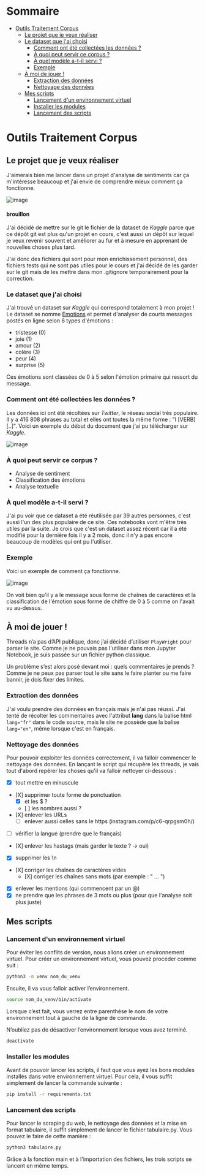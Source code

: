 # Sommaire
* [Outils Traitement Corpus](#outils-traitement-corpus)
  + [Le projet que je veux réaliser](#le-projet-que-je-veux-réaliser)
  + [Le dataset que j'ai choisi](#le-dataset-que-jai-choisi)
    - [Comment ont été collectées les données ?](#comment-ont-été-collectées-les-données)
    - [À quoi peut servir ce corpus ?](#à-quoi-peut-servir-ce-corpus)
    - [À quel modèle a-t-il servi ?](#à-quel-modèle-a-t-il-servi)
    - [Exemple](#exemple)
  + [À moi de jouer !](#à-moi-de-jouer)
    - [Extraction des données](#extraction-des-données)
    - [Nettoyage des données](#nettoyage-des-données)
  + [Mes scripts](#mes-scripts)
    - [Lancement d'un environnement virtuel](#lancement-dun-environnement-virtuel)
    - [Installer les modules](#installer-les-modules)
    - [Lancement des scripts](#lancement-des-scripts)

# Outils Traitement Corpus
## Le projet que je veux réaliser
J'aimerais bien me lancer dans un projet d'analyse de sentiments car ça m'intéresse beaucoup et j'ai envie de comprendre mieux comment ça fonctionne. 

![image](https://github.com/deboraptor/outils_traitement_corpus/assets/145542205/bc3a2483-1f69-4aad-8514-7444fda1e554)

#### brouillon
J'ai décidé de mettre sur le git le fichier de la dataset de _Kaggle_ parce que ce dépôt git est plus qu'un projet en cours, c'est aussi un dépôt sur lequel je veux revenir souvent et améliorer au fur et à mesure en apprenant de nouvelles choses plus tard. 

J'ai donc des fichiers qui sont pour mon enrichissement personnel, des fichiers tests qui ne sont pas utiles pour le cours et j'ai décidé de les garder sur le git mais de les mettre dans mon .gitignore temporairement pour la correction.

### Le dataset que j'ai choisi
J'ai trouvé un dataset sur _Kaggle_ qui correspond totalement à mon projet ! Le dataset se nomme <a href="https://www.kaggle.com/datasets/nelgiriyewithana/emotions">Emotions</a> et permet d'analyser de courts messages postés en ligne selon 6 types d'émotions :
* tristesse (0)
* joie (1)
* amour (2)
* colère (3)
* peur (4) 
* surprise (5)

Ces émotions sont classées de 0 à 5 selon l'émotion primaire qui ressort du message.

### Comment ont été collectées les données ?
Les données ici ont été récoltées sur _Twitter_, le réseau social très populaire. Il y a 416 808 phrases au total et elles ont toutes la même forme : "I [VERB] [..]". Voici un exemple du début du document que j'ai pu télécharger sur _Kaggle_.

![image](https://github.com/deboraptor/outils_traitement_corpus/assets/145542205/0e56f652-54ef-4524-9269-35a587ca3b01)

### À quoi peut servir ce corpus ?
* Analyse de sentiment
* Classification des émotions
* Analyse textuelle

### À quel modèle a-t-il servi ?
J'ai pu voir que ce dataset a été réutilisée par 39 autres personnes, c'est aussi l'un des plus populaire de ce site. Ces notebooks vont m'être très utiles par la suite. Je crois que c'est un dataset assez récent car il a été modifié pour la dernière fois il y a 2 mois, donc il n'y a pas encore beaucoup de modèles qui ont pu l'utiliser. 

### Exemple
Voici un exemple de comment ça fonctionne.

![image](https://github.com/deboraptor/outils_traitement_corpus/assets/145542205/e04facce-d28b-4522-b2fc-83380b759a57)

On voit bien qu'il y a le message sous forme de chaînes de caractères et la classification de l'émotion sous forme de chiffre de 0 à 5 comme on l'avait vu au-dessus. 

## À moi de jouer ! 
Threads n’a pas d’API publique, donc j’ai décidé d’utiliser `PlayWright` pour parser le site. Comme je ne pouvais pas l'utiliser dans mon Jupyter Notebook, je suis passée sur un fichier python classique. 

Un problème s’est alors posé devant moi : quels commentaires je prends ? Comme je ne peux pas parser tout le site sans le faire planter ou me faire bannir, je dois fixer des limites.

### Extraction des données
J'ai voulu prendre des données en français mais je n'ai pas réussi. J'ai tenté de
récolter les commentaires avec l'attribut **lang** dans la balise html `lang="fr"` dans le code source, mais le site ne possède que la balise `lang="en"`, même lorsque c'est en français. 

### Nettoyage des données
Pour pouvoir exploiter les données correctement, il va falloir commencer le nettoyage des données. En lançant le script qui récupère les threads, je vais tout d'abord repérer les choses qu'il va falloir nettoyer ci-dessous :
- [X] tout mettre en minuscule
- [X] supprimer toute forme de ponctuation
    + [X] et les $ ?
    + [ ] les nombres aussi ?
- [X] enlever les URLs
    + [ ] enlever aussi celles sans le https (instagram.com/p/c6-qrpgsm0h/)
- [ ] vérifier la langue (prendre que le français)
- [X] enlever les hastags (mais garder le texte ? -> oui)
- [X] supprimer les \n 
- [X] corriger les chaînes de caractères vides
    + [X] corriger les chaînes sans mots (par exemple : "    ...     ")
- [X] enlever les mentions (qui commencent par un @)
- [X] ne prendre que les phrases de 3 mots ou plus (pour que l'analyse soit plus juste)

## Mes scripts
### Lancement d'un environnement virtuel
Pour éviter les conflits de version, nous allons créer un environnement virtuel. 
Pour créer un environnement virtuel, vous pouvez procéder comme suit : 

```bash
python3 -m venv nom_du_venv
``` 

Ensuite, il va vous falloir activer l’environnement. 

```bash
source nom_du_venv/bin/activate
```

Lorsque c’est fait, vous verrez entre parenthèse le nom de votre environnement tout à
gauche de la ligne de commande. 

N’oubliez pas de désactiver l’environnement lorsque vous avez terminé. 

```bash
deactivate
```

### Installer les modules
Avant de pouvoir lancer les scripts, il faut que vous ayez les bons modules installés dans votre environnement virtuel. Pour cela, il vous suffit simplement de lancer la commande suivante :

```bash
pip install -r requirements.txt
```

### Lancement des scripts
Pour lancer le scraping du web, le nettoyage des données et la mise en format tabulaire, il suffit simplement de lancer le fichier tabulaire.py. Vous pouvez le faire de cette manière : 

```bash
python3 tabulaire.py
```

Grâce à la fonction main et à l'importation des fichiers, les trois scripts se lancent en même temps.